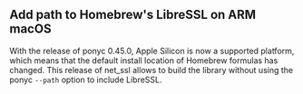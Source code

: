 ## Add path to Homebrew's LibreSSL on ARM macOS

With the release of ponyc 0.45.0, Apple Silicon is now a supported platform, which means that the default install location of Homebrew formulas has changed. This release of net_ssl allows to build the library without using the ponyc `--path` option to include LibreSSL.

